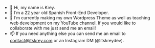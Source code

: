 - 👋 Hi, my name is Krey.
- 👀 I’m a 22 year old Spanish Front-End Developer.
- 🌱 I’m currently making my own Wordpress Theme as well as teaching web development on my YouTube channel. If you would like to collaborate with me
just send me an email!
- 📫 If you need anything else you can send me an email to contact@itskrey.com or an Instagram DM (@itskreydev).


